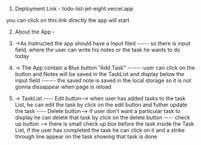 1. Deployment Link - todo-list-jet-eight.vercel.app

you can click on this link directly the app will start

2. About the App - 


3. ->As Instructed the app should have a Input filed
----- so there is input field, where the user can write his notes or the task he wants to do today

4. -> The App contain a Blue button "Add Task"
 ------ user can click on the button and Notes will be saved in the TaskList and display below the input field
 ------ the saved note is saved in the local storage so it is not gonna dissappear when page is reload

5. -> TaskList
 ---- Edit button--> when user has added tasks to the task List, he can edit the task by click on the edit button and futher update the task
 ---- Delete button--> if user don't want a particular task to display he can delete that task by click on the delete button
 ---- check up button --> there is small check up box before the task inside the Task List, if the user has completed the task he can
                          click on it and a strike through line appear on the task showing that task is done 
